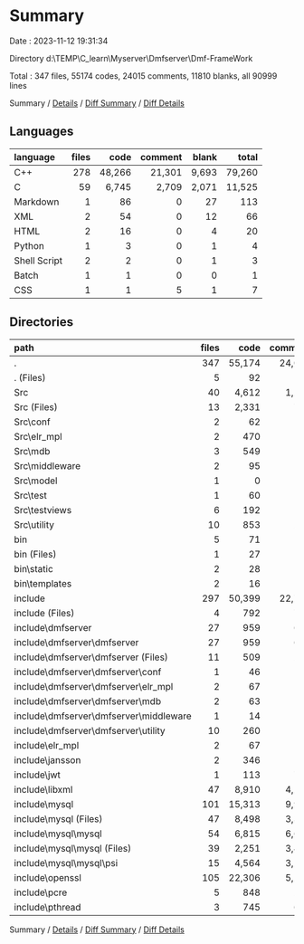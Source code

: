 # Summary

Date : 2023-11-12 19:31:34

Directory d:\\TEMP\\C_learn\\Myserver\\Dmfserver\\Dmf-FrameWork

Total : 347 files,  55174 codes, 24015 comments, 11810 blanks, all 90999 lines

Summary / [Details](details.md) / [Diff Summary](diff.md) / [Diff Details](diff-details.md)

## Languages
| language | files | code | comment | blank | total |
| :--- | ---: | ---: | ---: | ---: | ---: |
| C++ | 278 | 48,266 | 21,301 | 9,693 | 79,260 |
| C | 59 | 6,745 | 2,709 | 2,071 | 11,525 |
| Markdown | 1 | 86 | 0 | 27 | 113 |
| XML | 2 | 54 | 0 | 12 | 66 |
| HTML | 2 | 16 | 0 | 4 | 20 |
| Python | 1 | 3 | 0 | 1 | 4 |
| Shell Script | 2 | 2 | 0 | 1 | 3 |
| Batch | 1 | 1 | 0 | 0 | 1 |
| CSS | 1 | 1 | 5 | 1 | 7 |

## Directories
| path | files | code | comment | blank | total |
| :--- | ---: | ---: | ---: | ---: | ---: |
| . | 347 | 55,174 | 24,015 | 11,810 | 90,999 |
| . (Files) | 5 | 92 | 0 | 29 | 121 |
| Src | 40 | 4,612 | 1,297 | 1,234 | 7,143 |
| Src (Files) | 13 | 2,331 | 768 | 661 | 3,760 |
| Src\\conf | 2 | 62 | 42 | 17 | 121 |
| Src\\elr_mpl | 2 | 470 | 62 | 85 | 617 |
| Src\\mdb | 3 | 549 | 75 | 153 | 777 |
| Src\\middleware | 2 | 95 | 25 | 24 | 144 |
| Src\\model | 1 | 0 | 17 | 3 | 20 |
| Src\\test | 1 | 60 | 2 | 6 | 68 |
| Src\\testviews | 6 | 192 | 7 | 62 | 261 |
| Src\\utility | 10 | 853 | 299 | 223 | 1,375 |
| bin | 5 | 71 | 5 | 17 | 93 |
| bin (Files) | 1 | 27 | 0 | 6 | 33 |
| bin\\static | 2 | 28 | 5 | 7 | 40 |
| bin\\templates | 2 | 16 | 0 | 4 | 20 |
| include | 297 | 50,399 | 22,713 | 10,530 | 83,642 |
| include (Files) | 4 | 792 | 717 | 341 | 1,850 |
| include\\dmfserver | 27 | 959 | 666 | 455 | 2,080 |
| include\\dmfserver\\dmfserver | 27 | 959 | 666 | 455 | 2,080 |
| include\\dmfserver\\dmfserver (Files) | 11 | 509 | 206 | 253 | 968 |
| include\\dmfserver\\dmfserver\\conf | 1 | 46 | 22 | 18 | 86 |
| include\\dmfserver\\dmfserver\\elr_mpl | 2 | 67 | 185 | 35 | 287 |
| include\\dmfserver\\dmfserver\\mdb | 2 | 63 | 38 | 35 | 136 |
| include\\dmfserver\\dmfserver\\middleware | 1 | 14 | 17 | 10 | 41 |
| include\\dmfserver\\dmfserver\\utility | 10 | 260 | 198 | 104 | 562 |
| include\\elr_mpl | 2 | 67 | 185 | 33 | 285 |
| include\\jansson | 2 | 346 | 57 | 92 | 495 |
| include\\jwt | 1 | 113 | 754 | 85 | 952 |
| include\\libxml | 47 | 8,910 | 4,203 | 1,205 | 14,318 |
| include\\mysql | 101 | 15,313 | 9,988 | 3,136 | 28,437 |
| include\\mysql (Files) | 47 | 8,498 | 3,354 | 1,282 | 13,134 |
| include\\mysql\\mysql | 54 | 6,815 | 6,634 | 1,854 | 15,303 |
| include\\mysql\\mysql (Files) | 39 | 2,251 | 3,441 | 866 | 6,558 |
| include\\mysql\\mysql\\psi | 15 | 4,564 | 3,193 | 988 | 8,745 |
| include\\openssl | 105 | 22,306 | 5,210 | 4,704 | 32,220 |
| include\\pcre | 5 | 848 | 277 | 165 | 1,290 |
| include\\pthread | 3 | 745 | 656 | 314 | 1,715 |

Summary / [Details](details.md) / [Diff Summary](diff.md) / [Diff Details](diff-details.md)